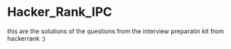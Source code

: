 # Hacker_Rank_IPC
this are the solutions of the questions from the interview preparatin kit from hackerrank :)

